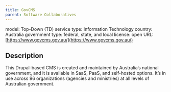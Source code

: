 ```yaml
---
title: GovCMS
parent: Software Collaboratives
---
```


model: Top-Down (TD)
service type: Information Technology
country: Australia
government type: federal, state, and local
license: open
URL: [https://www.govcms.gov.au/](https://www.govcms.gov.au/)

## Description
This Drupal-based CMS is created and maintained by Australia’s national government, and it is available in SaaS, PaaS, and self-hosted options. It’s in use across 96 organizations (agencies and ministries) at all levels of Australian government.

